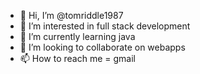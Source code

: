 - 👋 Hi, I’m @tomriddle1987
- 👀 I’m interested in full stack development
- 🌱 I’m currently learning java
- 💞️ I’m looking to collaborate on webapps
- 📫 How to reach me = gmail

<!---
tomriddle1987/tomriddle1987 is a ✨ special ✨ repository because its `README.md` (this file) appears on your GitHub profile.
You can click the Preview link to take a look at your changes.
--->

